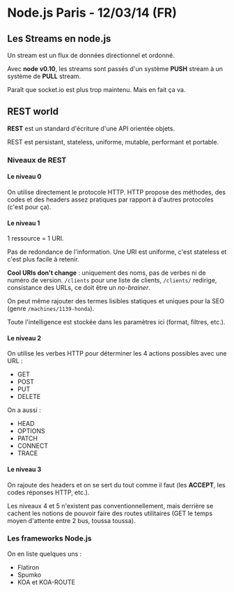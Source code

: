 # Node.js Paris - 12/03/14 (FR)

## Les Streams en node.js

Un stream est un flux de données directionnel et ordonné.

Avec **node v0.10**, les streams sont passés d'un système **PUSH** stream à un système de **PULL** stream.

Paraît que socket.io est plus trop maintenu. Mais en fait ça va.

## REST world

**REST** est un standard d'écriture d'une API orientée objets.

REST est persistant, stateless, uniforme, mutable, performant et portable.

### Niveaux de REST

#### Le niveau 0

On utilise directement le protocole HTTP. HTTP propose des méthodes, des codes et des headers assez pratiques par rapport à d'autres protocoles (c'est pour ça).

#### Le niveau 1

1 ressource = 1 URI.

Pas de redondance de l'information. Une URI est uniforme, c'est stateless et c'est plus facile à retenir.

**Cool URIs don't change** : uniquement des noms, pas de verbes ni de numéro de version. `/clients` pour une liste de clients, `/clients/` redirige, consistance des URLs, ce doit être un *no-brainer*.

On peut même rajouter des termes lisibles statiques et uniques pour la SEO (genre `/machines/1139-honda`).

Toute l'intelligence est stockée dans les paramètres ici (format, filtres, etc.).

#### Le niveau 2

On utilise les verbes HTTP pour déterminer les 4 actions possibles avec une URL :

- GET
- POST
- PUT
- DELETE

On a aussi :

- HEAD
- OPTIONS
- PATCH
- CONNECT
- TRACE

#### Le niveau 3

On rajoute des headers et on se sert du tout comme il faut (les **ACCEPT**, les codes réponses HTTP, etc.).

Les niveaux 4 et 5 n'existent pas conventionnellement, mais derrière se cachent les notions de pouvoir faire des routes utilitaires (GET le temps moyen d'attente entre 2 bus, toussa toussa).

### Les frameworks Node.js

On en liste quelques uns :

- Flatiron
- Spumko
- KOA et KOA-ROUTE
